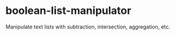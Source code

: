 boolean-list-manipulator
========================

Manipulate text lists with subtraction, intersection, aggregation, etc.
